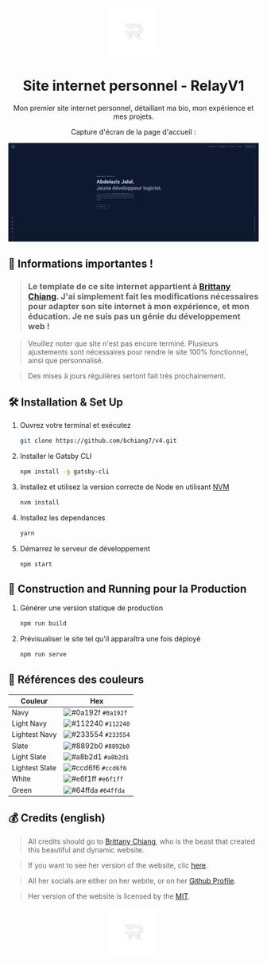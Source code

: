 <div align="center">
  <img alt="Logo" src="./src/images/favicons/relaylogo.png" width="100" />
</div>
<h1 align="center">
  Site internet personnel - RelayV1
</h1>
<p align="center">
  Mon premier site internet personnel, détaillant ma bio, mon expérience et mes projets.
</p>
<p align="center">
  Capture d'écran de la page d'accueil :
</p>
<p align="center">
  <a>
    <img src="./src/images/favicons/accueil.png" alt="Page d'accueil" />
  </a>
</p>

## 🚨 Informations importantes !

> ### Le template de ce site internet appartient à [Brittany Chiang](https://github.com/bchiang7). J'ai simplement fait les modifications nécessaires pour adapter son site internet à mon expérience, et mon éducation. Je ne suis pas un génie du développement web !

> Veuillez noter que site n'est pas encore terminé. Plusieurs ajustements sont nécessaires pour rendre le site 100% fonctionnel, ainsi que personnalisé.

> Des mises à jours régulières sertont fait très prochainement.

## 🛠 Installation & Set Up

1. Ouvrez votre terminal et exécutez

   ```sh
   git clone https://github.com/bchiang7/v4.git
   ```

2. Installer le Gatsby CLI

   ```sh
   npm install -g gatsby-cli
   ```

3. Installez et utilisez la version correcte de Node en utilisant [NVM](https://github.com/nvm-sh/nvm)

   ```sh
   nvm install
   ```

4. Installez les dependances

   ```sh
   yarn
   ```

5. Démarrez le serveur de développement

   ```sh
   npm start
   ```

## 🚀 Construction and Running pour la Production

1. Générer une version statique de production

   ```sh
   npm run build
   ```

1. Prévisualiser le site tel qu'il apparaîtra une fois déployé

   ```sh
   npm run serve
   ```

## 🎨 Références des couleurs

| Couleur        | Hex                                                                |
| -------------- | ------------------------------------------------------------------ |
| Navy           | ![#0a192f](https://via.placeholder.com/10/0a192f?text=+) `#0a192f` |
| Light Navy     | ![#112240](https://via.placeholder.com/10/0a192f?text=+) `#112240` |
| Lightest Navy  | ![#233554](https://via.placeholder.com/10/303C55?text=+) `#233554` |
| Slate          | ![#8892b0](https://via.placeholder.com/10/8892b0?text=+) `#8892b0` |
| Light Slate    | ![#a8b2d1](https://via.placeholder.com/10/a8b2d1?text=+) `#a8b2d1` |
| Lightest Slate | ![#ccd6f6](https://via.placeholder.com/10/ccd6f6?text=+) `#ccd6f6` |
| White          | ![#e6f1ff](https://via.placeholder.com/10/e6f1ff?text=+) `#e6f1ff` |
| Green          | ![#64ffda](https://via.placeholder.com/10/64ffda?text=+) `#64ffda` |

## 💰 Credits (english)

> All credits should go to [Brittany Chiang](https://github.com/bchiang7), who is the beast that created this beautiful and dynamic website.

> If you want to see her version of the website, clic [here](https://v4.brittanychiang.com).

> All her socials are either on her webite, or on her [Github Profile](https://github.com/bchiang7).

> Her version of the website is licensed by the [MIT](https://www.mit.edu).

<div align="center">
  <img alt="Logo" src="./src/images/favicons/relaylogo.png" width="100" />
</div>
